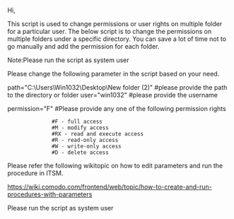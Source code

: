 Hi,

This script is used to change permissions or user rights on multiple folder for a particular user. The below script is to change the permissions on multiple folders under a specific directory. You can save a lot of time not to go manually and add the permission for each folder.

Note:Please run the script as system user

Please change the following parameter in the script based on your need.

path="C:\Users\Win1032\Desktop\New folder (2)" #please provide the path to the directory or folder
user="win1032"   #please provide the username

permission="F"   #Please provide any one of the following permission rights

                  #F - full access
                  #M - modify access
                  #RX - read and execute access
                  #R - read-only access
                  #W - write-only access
                  #D - delete access

Please refer the following wikitopic on how to edit parameters and run the procedure in ITSM.

https://wiki.comodo.com/frontend/web/topic/how-to-create-and-run-procedures-with-parameters

 

Please run the script as system user
